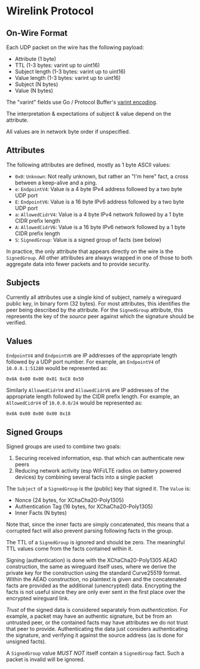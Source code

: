 # Wirelink Protocol

## On-Wire Format

Each UDP packet on the wire has the following payload:

* Attribute (1 byte)
* TTL (1-3 bytes: varint up to uint16)
* Subject length (1-3 bytes: varint up to uint16)
* Value length (1-3 bytes: varint up to uint16)
* Subject (N bytes)
* Value (N bytes)

The "varint" fields use Go / Protocol Buffer's
[varint encoding](https://developers.google.com/protocol-buffers/docs/encoding#varints).

The interpretation & expectations of subject & value depend on the attribute.

All values are in network byte order if unspecified.

## Attributes

The following attributes are defined, mostly as 1 byte ASCII values:

* `0x0`: `Unknown`: Not really unknown, but rather an "I'm here" fact, a cross
  between a keep-alive and a ping.
* `e`: `EndpointV4`: Value is a 4 byte IPv4 address followed by a two byte UDP
  port
* `E`: `EndpointV6`: Value is a 16 byte IPv6 address followed by a two byte UDP
  port
* `a`: `AllowedCidrV4`: Value is a 4 byte IPv4 network followed by a 1 byte
  CIDR prefix length
* `A`: `AllowedCidrV6`: Value is a 16 byte IPv6 network followed by a 1 byte
  CIDR prefix length
* `S`: `SignedGroup`: Value is a signed group of facts (see below)

In practice, the only attribute that appears directly on the wire is the
`SignedGroup`. All other attributes are always wrapped in one of those to both
aggregate data into fewer packets and to provide security.

## Subjects

Currently all attributes use a single kind of subject, namely a wireguard
public key, in binary form (32 bytes). For most attributes, this identifies the
peer being described by the attribute. For the `SignedGroup` attribute, this
represents the key of the _source_ peer against which the signature should be
verified.

## Values

`EndpointV4` and `EndpointV6` are IP addresses of the appropriate length
followed by a UDP port number. For example, an `EndpointV4` of `10.0.0.1:51280`
would be represented as:

    0x0A 0x00 0x00 0x01 0xC8 0x50

Similarly `AllowedCidrV4` and `AllowedCidrV6` are IP addresses of the
appropriate length followed by the CIDR prefix length. For example, an
`AllowedCidrV4` of `10.0.0.0/24` would be represented as:

    0x0A 0x00 0x00 0x00 0x18

## Signed Groups

Signed groups are used to combine two goals:

1. Securing received information, esp. that which can authenticate new peers
2. Reducing network activity (esp WiFi/LTE radios on battery powered devices)
   by combining several facts into a single packet

The `Subject` of a `SignedGroup` is the (public) key that signed it. The
`Value` is:

* Nonce (24 bytes, for XChaCha20-Poly1305)
* Authentication Tag (16 bytes, for XChaCha20-Poly1305)
* Inner Facts (N bytes)

Note that, since the inner facts are simply concatenated, this means that a
corrupted fact will also prevent parsing following facts in the group.

The TTL of a `SignedGroup` is ignored and should be zero. The meaningful TTL
values come from the facts contained within it.

Signing (authentication) is done with the XChaCha20-Poly1305 AEAD construction,
the same as wireguard itself uses, where we derive the private key for the
construction using the standard Curve25519 format. Within the AEAD
construction, no plaintext is given and the concatenated facts are provided as
the additional (unencrypted) data. Encrypting the facts is not useful since
they are only ever sent in the first place over the encrypted wireguard link.

_Trust_ of the signed data is considered separately from _authentication_. For
example, a packet may have an authentic signature, but be from an untrusted
peer, or the contained facts may have attributes we do not trust that peer to
provide. Authenticating the data just considers authenticating the signature,
and verifying it against the source address (as is done for unsigned facts).

A `SignedGroup` value _MUST NOT_ itself contain a `SignedGroup` fact. Such a
packet is invalid will be ignored.
